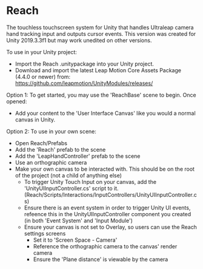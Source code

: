 # Reach

The touchless touchscreen system for Unity that handles Ultraleap camera hand tracking input and outputs cursor events. This version was created for Unity 2019.3.3f1 but may work unedited on other versions.

To use in your Unity project:
- Import the Reach .unitypackage into your Unity project.
- Download and import the latest Leap Motion Core Assets Package (4.4.0 or newer) from: https://github.com/leapmotion/UnityModules/releases/

Option 1:
To get started, you may use the 'ReachBase' scene to begin. Once opened:
- Add your content to the 'User Interface Canvas' like you would a normal canvas in Unity.

Option 2:
To use in your own scene:
- Open Reach/Prefabs
- Add the 'Reach' prefab to the scene
- Add the 'LeapHandController' prefab to the scene
- Use an orthographic camera
- Make your own canvas to be interacted with. This should be on the root of the project (not a child of anything else)
    - To trigger Unity Touch Input on your canvas, add the 'UnityUIInputController.cs' script to it. (Reach/Scripts/Interactions/InputControllers/UnityUIInputController.cs)
	- Ensure there is an event system in order to trigger Unity UI events, refeence this in the UnityUIInputController component you created (in both 'Event System' and 'Input Module')
	- Ensure your canvas is not set to Overlay, so users can use the Reach settings screens
		- Set it to 'Screen Space - Camera'
		- Reference the orthographic camera to the canvas' render camera
		- Ensure the 'Plane distance' is viewable by the camera